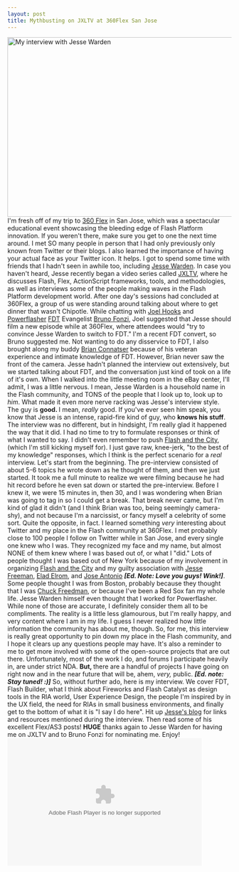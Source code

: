```yaml
---
layout: post
title: Mythbusting on JXLTV at 360Flex San Jose
---
```



<p><a href="/images/JXLTVinterview1.jpg"><img title="JXLTVinterview" src="/images/JXLTVinterview1.jpg" alt="My interview with Jesse Warden" width="515" height="404"/></a> I'm fresh off of my trip to <a href="http://360Flex.com">360 Flex</a> in San Jose, which was a spectacular educational event showcasing the bleeding edge of Flash Platform innovation. If you weren't there, make sure you get to one the next time around. I met SO many people in person that I had only previously only known from Twitter or their blogs. I also learned the importance of having your actual face as your Twitter icon. It helps. I got to spend some time with friends that I hadn't seen in awhile too, including <a title="Jesse Warden's Blog" href="http://jessewarden.com">Jesse Warden</a>. In case you haven't heard, Jesse recently began a video series called <a title="JXLTV Episode 7: Interview with Kevin Suttle" href="http://jessewarden.com/2010/03/interview-w-kevin-suttle-episode-7-jxltv.html">JXLTV</a>, where he discusses Flash, Flex, ActionScript frameworks, tools, and methodologies, as well as interviews some of the people making waves in the Flash Platform development world. After one day's sessions had concluded at 360Flex, a group of us were standing around talking about where to get dinner that wasn't Chipotle. While chatting with <a title="Twitter - Joel Hooks" href="http://twitter.com/jhooks">Joel Hooks</a> and <a title="Twitter - Powerflasher" href="http://twitter.com/powerflasher">Powerflasher</a> <a title="FDT 3.5 Features" href="http://www.fdt.powerflasher.com/developer-tools/fdt-3/whats-new/">FDT</a> Evangelist <a title="Twitter - Bruno Fonzi" href="http://twitter.com/brunofonzi">Bruno Fonzi</a>, Joel suggested that Jesse should film a new episode while at 360Flex, where attendees would "try to convince Jesse Warden to switch to FDT." I'm a recent FDT convert, so Bruno suggested me. Not wanting to do any disservice to FDT, I also brought along my buddy <a title="Twitter - Brian Connatser" href="http://twitter.com/connatser">Brian Connatser</a> because of his veteran experience and intimate knowledge of FDT. However, Brian never saw the front of the camera. Jesse hadn't planned the interview out extensively, but we started talking about FDT, and the conversation just kind of took on a life of it's own. When I walked into the little meeting room in the eBay center, I'll admit, I was a little nervous. I mean, Jesse Warden is a household name in the Flash community, and TONS of the people that I look up to, look up to <em>him</em>. What made it even more nerve racking was Jesse's interview style. The guy is <strong>good. </strong>I mean, <em>really</em> good. If you've ever seen him speak, you know that Jesse is an intense, rapid-fire kind of guy, who <strong>knows his stuff</strong>. The interview was no different, but in hindsight, I'm really glad it happened the way that it did. I had no time to try to formulate responses or think of what I wanted to say. I didn't even remember to push <a title="Flash and the City Conference" href="http://blog.flashandthecity.com">Flash and the City</a>, (which I'm still kicking myself for). I just gave raw, knee-jerk, "to the best of my knowledge" responses, which I think is the perfect scenario for a <em>real</em> interview. Let's start from the beginning. The pre-interview consisted of about 5-6 topics he wrote down as he thought of them, and then we just started. It took me a full minute to realize we were filming because he had hit record before he even sat down or started the pre-interview. Before I knew it, we were 15 minutes in, then 30, and I was wondering when Brian was going to tag in so I could get a break. That break never came, but I'm kind of glad it didn't (and I think Brian was too, being seemingly camera-shy), and not because I'm a narcissist, or fancy myself a celebrity of some sort. Quite the opposite, in fact. I learned something <em>very </em>interesting about Twitter and my place in the Flash community at 360Flex. I met probably close to 100 people I follow on Twitter while in San Jose, and every single one knew who I was. They recognized my face and my name, but almost NONE of them knew where I was based out of, or what I "did." Lots of people thought I was based out of New York because of my involvement in organizing <a title="Twitter - Flash and the City Conference" href="http://twitter.com/flashandthecity">Flash and the City</a> and my guilty association with <a title="Twitter - Jesse Freeman aka 'The Flash Bum'" href="http://twitter.com/theflashbum">Jesse Freeman</a>, <a title="Twitter - Elad Elrom" href="http://twitter.com/eladelrom">Elad Elrom</a>, and <a title="Twitter - Jose Antonio" href="http://twitter.com/joseeight">Jose Antonio</a> <strong><em>[Ed. Note: Love you guys! Wink!]</em></strong>. Some people thought I was from Boston, probably because they thought that I was <a title="Twitter - Chuck Freedman" href="http://twitter.com/chuckstar">Chuck Freedman</a>, or because I've been a Red Sox fan my whole life. Jesse Warden himself even thought that I worked for Powerflasher. While none of those are accurate, I definitely consider them all to be compliments. The reality is a little less glamourous, but I'm really happy, and very content where I am in my life. I guess I never realized how little information the community has about me, though. So, for me, this interview is really great opportunity to pin down my place in the Flash community, and I hope it clears up any questions people may have. It's also a reminder to me to get more involved with some of the open-source projects that are out there. Unfortunately, most of the work I do, and forums I participate heavily in, are under strict NDA. <strong>But, </strong>there are a handful of projects I have going on right now and in the near future that will be, ahem, <em>very, </em>public. <strong><em>[Ed. note: Stay tuned! :)]</em></strong> So, without further ado, here is my interview. We cover FDT, Flash Builder, what I think about Fireworks and Flash Catalyst as design tools in the RIA world, User Experience Design, the people I'm inspired by in the UX field, the need for RIAs in small business environments, and finally get to the bottom of what it is "I say I do here". Hit up <a title="Jesse Warden's Blog - JXLTV Ep. 7: Interview with Kevin Suttle" href="http://jessewarden.com/2010/03/interview-w-kevin-suttle-episode-7-jxltv.html">Jesse's blog</a> for links and resources mentioned during the interview. Then read some of his excellent Flex/AS3 posts! <strong>HUGE</strong> thanks again to Jesse Warden for having me on JXLTV and to Bruno Fonzi for nominating me. Enjoy! 
<object width="437" height="287" id="viddler" classid="clsid:d27cdb6e-ae6d-11cf-96b8-444553540000">
<param name="allowScriptAccess" value="always"/>
<param name="allowFullScreen" value="true"/>
<param name="flashvars" value="fake=1"/>
<param name="src" value="http://www.viddler.com/player/72e28798/"/>
<param name="name" value="viddler"/>
<param name="allowfullscreen" value="true"/> <embed src="http://www.viddler.com/player/72e28798/" type="application/x-shockwave-flash" width="437" height="287" flashvars="fake=1"></embed>
</object>
</p>